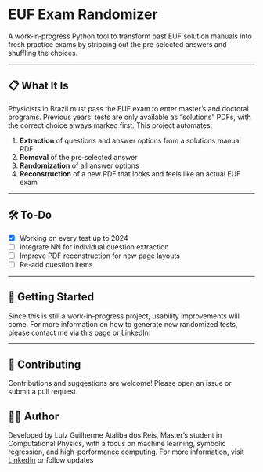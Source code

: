 # EUF Exam Randomizer

A work‑in‑progress Python tool to transform past EUF solution manuals into fresh practice exams by stripping out the pre‑selected answers and shuffling the choices.

---

## 📋 What It Is

Physicists in Brazil must pass the EUF exam to enter master’s and doctoral programs. Previous years’ tests are only available as “solutions” PDFs, with the correct choice always marked first. This project automates:

1. **Extraction** of questions and answer options from a solutions manual PDF  
2. **Removal** of the pre‑selected answer  
3. **Randomization** of all answer options  
4. **Reconstruction** of a new PDF that looks and feels like an actual EUF exam  

---

## 🛠️ To-Do

- [x] Working on every test up to 2024
- [ ] Integrate NN for individual question extraction
- [ ] Improve PDF reconstruction for new page layouts
- [ ] Re-add question items 

---

## 🚀 Getting Started
Since this is still a work-in-progress project, usability improvements will come. For more information on how to generate new randomized tests, please contact me via this page or [LinkedIn](https://www.linkedin.com/in/guilherme-ataliba/). 

---

## 🤝 Contributing

Contributions and suggestions are welcome! Please open an issue or submit a pull request.

## 👨‍💻 Author
Developed by Luiz Guilherme Ataliba dos Reis, Master’s student in Computational Physics, with a focus on machine learning, symbolic regression, and high-performance computing. 
For more information, visit [LinkedIn](https://www.linkedin.com/in/guilherme-ataliba/) or follow updates

